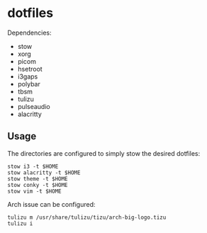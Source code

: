 # dotfiles

Dependencies:

- stow
- xorg
- picom
- hsetroot
- i3gaps
- polybar
- tbsm
- tulizu
- pulseaudio
- alacritty

## Usage

The directories are configured to simply stow the desired dotfiles:

```
stow i3 -t $HOME
stow alacritty -t $HOME
stow theme -t $HOME
stow conky -t $HOME
stow vim -t $HOME
```

Arch issue can be configured:

```
tulizu m /usr/share/tulizu/tizu/arch-big-logo.tizu
tulizu i
```
